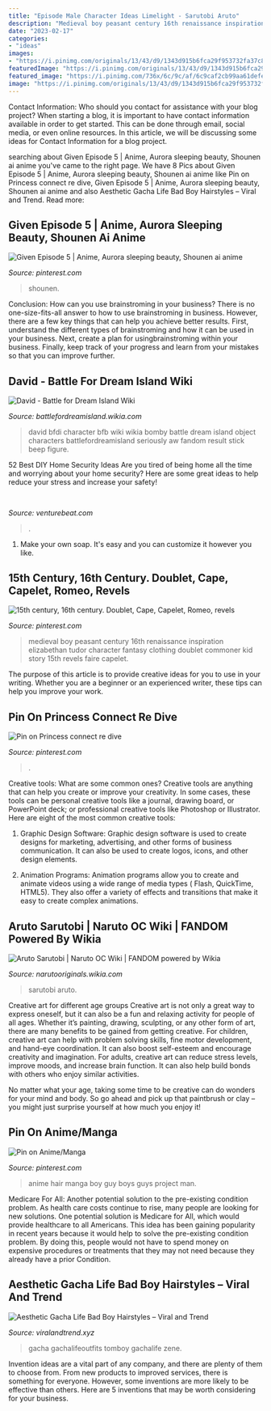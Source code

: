 ```yaml
---
title: "Episode Male Character Ideas Limelight - Sarutobi Aruto"
description: "Medieval boy peasant century 16th renaissance inspiration elizabethan tudor character fantasy clothing doublet commoner kid story 15th revels faire capelet"
date: "2023-02-17"
categories:
- "ideas"
images:
- "https://i.pinimg.com/originals/13/43/d9/1343d915b6fca29f953732fa37c8e0f6.jpg"
featuredImage: "https://i.pinimg.com/originals/13/43/d9/1343d915b6fca29f953732fa37c8e0f6.jpg"
featured_image: "https://i.pinimg.com/736x/6c/9c/af/6c9caf2cb99aa61defe3f97387a3f067.jpg"
image: "https://i.pinimg.com/originals/13/43/d9/1343d915b6fca29f953732fa37c8e0f6.jpg"
---
```



Contact Information: Who should you contact for assistance with your blog project?
When starting a blog, it is important to have contact information available in order to get started. This can be done through email, social media, or even online resources. In this article, we will be discussing some ideas for Contact Information for a blog project.

	

		
searching about Given Episode 5 | Anime, Aurora sleeping beauty, Shounen ai anime you've came to the right page. We have 8 Pics about Given Episode 5 | Anime, Aurora sleeping beauty, Shounen ai anime like Pin on Princess connect re dive, Given Episode 5 | Anime, Aurora sleeping beauty, Shounen ai anime and also Aesthetic Gacha Life Bad Boy Hairstyles – Viral and Trend. Read more:
		
    
## Given Episode 5 | Anime, Aurora Sleeping Beauty, Shounen Ai Anime

<img loading=lazy src="https://i.pinimg.com/originals/13/43/d9/1343d915b6fca29f953732fa37c8e0f6.jpg" onerror="this.onerror=null;this.src='https://tse1.mm.bing.net/th?id=OIP.cXwQyZKIQVSsxdO8dcstwAHaEJ&amp;pid=15.1';" alt="Given Episode 5 | Anime, Aurora sleeping beauty, Shounen ai anime">

_Source: pinterest.com_

>shounen. 

	

Conclusion: How can you use brainstroming in your business?
There is no one-size-fits-all answer to how to use brainstroming in business. However, there are a few key things that can help you achieve better results. First, understand the different types of brainstroming and how it can be used in your business. Next, create a plan for usingbrainstroming within your business. Finally, keep track of your progress and learn from your mistakes so that you can improve further.

    
## David - Battle For Dream Island Wiki

<img loading=lazy src="http://images2.wikia.nocookie.net/__cb20121216071533/battlefordreamisland/images/8/86/HD_David.png" onerror="this.onerror=null;this.src='https://tse1.mm.bing.net/th?id=OIP.Oarnkg4pzZPyFQ6EBe4_RAHaOV&amp;pid=15.1';" alt="David - Battle for Dream Island Wiki">

_Source: battlefordreamisland.wikia.com_

>david bfdi character bfb wiki wikia bomby battle dream island object characters battlefordreamisland seriously aw fandom result stick beep figure. 

	

52 Best DIY Home Security Ideas
Are you tired of being home all the time and worrying about your home security? Here are some great ideas to help reduce your stress and increase your safety!

    
## 

<img loading=lazy src="https://venturebeat.com/wp-content/uploads/2018/09/AirPower.jpg?w=800" onerror="this.onerror=null;this.src='https://tse4.mm.bing.net/th?id=OIP.77Djx9WEhc1GWJsGwDFtugHaFK&amp;pid=15.1';" alt="">

_Source: venturebeat.com_

>. 

	

1. Make your own soap. It's easy and you can customize it however you like.

    
## 15th Century, 16th Century. Doublet, Cape, Capelet, Romeo, Revels

<img loading=lazy src="https://i.pinimg.com/736x/49/29/f7/4929f7b6d6a497666fcdbe336d9c0761--medieval-boy-medieval-peasant.jpg?b=t" onerror="this.onerror=null;this.src='https://tse4.mm.bing.net/th?id=OIP.IRD8QeYqtZ7ElH4o78fBXAAAAA&amp;pid=15.1';" alt="15th century, 16th century. Doublet, Cape, Capelet, Romeo, revels">

_Source: pinterest.com_

>medieval boy peasant century 16th renaissance inspiration elizabethan tudor character fantasy clothing doublet commoner kid story 15th revels faire capelet. 

	

The purpose of this article is to provide creative ideas for you to use in your writing. Whether you are a beginner or an experienced writer, these tips can help you improve your work.

    
## Pin On Princess Connect Re Dive

<img loading=lazy src="https://i.pinimg.com/736x/6c/9c/af/6c9caf2cb99aa61defe3f97387a3f067.jpg" onerror="this.onerror=null;this.src='https://tse4.mm.bing.net/th?id=OIP.jnJRzuj4qcufLWjw8iM_qgHaKd&amp;pid=15.1';" alt="Pin on Princess connect re dive">

_Source: pinterest.com_

>. 

	

Creative tools: What are some common ones?
Creative tools are anything that can help you create or improve your creativity. In some cases, these tools can be personal creative tools like a journal, drawing board, or PowerPoint deck; or professional creative tools like Photoshop or Illustrator. Here are eight of the most common creative tools:
1. Graphic Design Software: Graphic design software is used to create designs for marketing, advertising, and other forms of business communication. It can also be used to create logos, icons, and other design elements.

2. Animation Programs: Animation programs allow you to create and animate videos using a wide range of media types ( Flash, QuickTime, HTML5). They also offer a variety of effects and transitions that make it easy to create complex animations.


    
## Aruto Sarutobi | Naruto OC Wiki | FANDOM Powered By Wikia

<img loading=lazy src="https://vignette.wikia.nocookie.net/narutooriginals/images/8/8c/Arutosarutobi.png/revision/latest?cb=20150417212458" onerror="this.onerror=null;this.src='https://tse1.mm.bing.net/th?id=OIP.yDAG6pq0_KxUByklPzOW_QHaFg&amp;pid=15.1';" alt="Aruto Sarutobi | Naruto OC Wiki | FANDOM powered by Wikia">

_Source: narutooriginals.wikia.com_

>sarutobi aruto. 

	

Creative art for different age groups
Creative art is not only a great way to express oneself, but it can also be a fun and relaxing activity for people of all ages. Whether it’s painting, drawing, sculpting, or any other form of art, there are many benefits to be gained from getting creative.
For children, creative art can help with problem solving skills, fine motor development, and hand-eye coordination. It can also boost self-esteem and encourage creativity and imagination. For adults, creative art can reduce stress levels, improve moods, and increase brain function. It can also help build bonds with others who enjoy similar activities.

No matter what your age, taking some time to be creative can do wonders for your mind and body. So go ahead and pick up that paintbrush or clay – you might just surprise yourself at how much you enjoy it!

    
## Pin On Anime/Manga

<img loading=lazy src="https://i.pinimg.com/736x/b2/29/ca/b229caad09c14a75142f51a29eb53f5f--long-black-hair-k-project-anime.jpg" onerror="this.onerror=null;this.src='https://tse3.mm.bing.net/th?id=OIP.l2zV47gFTSEgE4qjIw0XxwHaNK&amp;pid=15.1';" alt="Pin on Anime/Manga">

_Source: pinterest.com_

>anime hair manga boy guy boys guys project man. 

	

Medicare For All: Another potential solution to the pre-existing condition problem.
As health care costs continue to rise, many people are looking for new solutions. One potential solution is Medicare for All, which would provide healthcare to all Americans. This idea has been gaining popularity in recent years because it would help to solve the pre-existing condition problem. By doing this, people would not have to spend money on expensive procedures or treatments that they may not need because they already have a prior Condition.

    
## Aesthetic Gacha Life Bad Boy Hairstyles – Viral And Trend

<img loading=lazy src="https://i.pinimg.com/564x/31/8e/29/318e295afc852995564bb3365b1f70db.jpg" onerror="this.onerror=null;this.src='https://tse4.mm.bing.net/th?id=OIP.5GedSkHgrqE579VKkB_pMgHaHa&amp;pid=15.1';" alt="Aesthetic Gacha Life Bad Boy Hairstyles – Viral and Trend">

_Source: viralandtrend.xyz_

>gacha gachalifeoutfits tomboy gachalife zene. 

	

Invention ideas are a vital part of any company, and there are plenty of them to choose from. From new products to improved services, there is something for everyone. However, some inventions are more likely to be effective than others. Here are 5 inventions that may be worth considering for your business.

